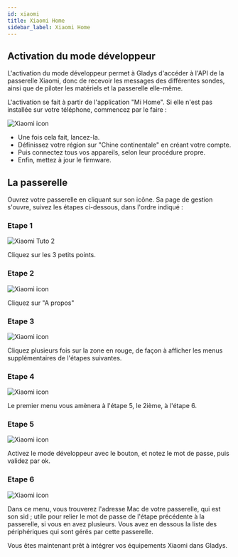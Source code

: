 ```yaml
---
id: xiaomi
title: Xiaomi Home
sidebar_label: Xiaomi Home
---
```


## Activation du mode développeur

L'activation du mode développeur permet à Gladys d'accéder à l'API de la passerelle Xiaomi, donc de recevoir les messages des différentes sondes, ainsi que de piloter les matériels et la passerelle elle-même.

L'activation se fait à partir de l'application "Mi Home". Si elle n'est pas installée sur votre téléphone, commencez par le faire :

<img src="/fr/img/docs/configuration/xiaomi/xiaomi-tuto-1.jpg" alt="Xiaomi icon"  />

- Une fois cela fait, lancez-la.
- Définissez votre région sur "Chine continentale" en créant votre compte.
- Puis connectez tous vos appareils, selon leur procédure propre.
- Enfin, mettez à jour le firmware.

## La passerelle

Ouvrez votre passerelle en cliquant sur son icône. Sa page de gestion s'ouvre, suivez les étapes ci-dessous, dans l'ordre indiqué :

### Etape 1

<img src="/fr/img/docs/configuration/xiaomi/xiaomi-tuto-2.jpg" alt="Xiaomi Tuto 2"  />

Cliquez sur les 3 petits points.

### Etape 2

<img src="/fr/img/docs/configuration/xiaomi/xiaomi-tuto-3.jpg" alt="Xiaomi icon"  />

Cliquez sur "A propos"

### Etape 3

<img src="/fr/img/docs/configuration/xiaomi/xiaomi-tuto-4.jpg" alt="Xiaomi icon"  />

Cliquez plusieurs fois sur la zone en rouge, de façon à afficher les menus supplémentaires de l'étapes suivantes.

### Etape 4

<img src="/fr/img/docs/configuration/xiaomi/xiaomi-tuto-5.jpg" alt="Xiaomi icon"  />

Le premier menu vous amènera à l'étape 5, le 2ième, à l'étape 6.

### Etape 5

<img src="/fr/img/docs/configuration/xiaomi/xiaomi-tuto-6.jpg" alt="Xiaomi icon"  />

Activez le mode développeur avec le bouton, et notez le mot de passe, puis validez par ok.

### Etape 6

<img src="/fr/img/docs/configuration/xiaomi/xiaomi-tuto-7.jpg" alt="Xiaomi icon"  />

Dans ce menu, vous trouverez l'adresse Mac de votre passerelle, qui est son sid ; utile pour relier le mot de passe de l'étape précédente à la passerelle, si vous en avez plusieurs. Vous avez en dessous la liste des périphériques qui sont gérés par cette passerelle.

Vous êtes maintenant prêt à intégrer vos équipements Xiaomi dans Gladys.
